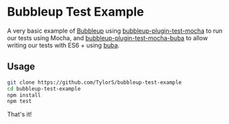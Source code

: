 # Bubbleup Test Example 

A very basic example of [Bubbleup](https://github.com/TylorS/bubbleup) using
[bubbleup-plugin-test-mocha](https://github.com/Tylors/bubbleup-plugin-test-mocha)
to run our tests using Mocha, and 
[bubbleup-plugin-test-mocha-buba](https://github.com/TylorS/bubbleup-plugin-test-mocha-buba)
to allow writing our tests with ES6 + using [buba](https://github.com/davidchase/buba).

## Usage

```sh
git clone https://github.com/TylorS/bubbleup-test-example
cd bubbleup-test-example
npm install
npm test
```

That's it!
